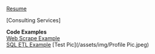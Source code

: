 [Resume]()  

[Consulting Services]

**Code Examples**  
[Web Scrape Example]()  
[SQL ETL Example]()
[Test Pic](/assets/img/Profile Pic.jpeg)
